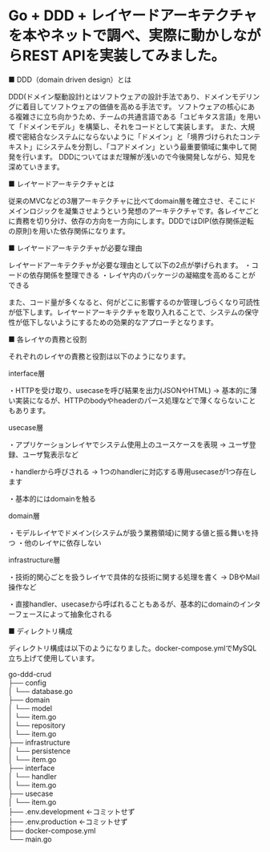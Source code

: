 # Go + DDD + レイヤードアーキテクチャを本やネットで調べ、実際に動かしながらREST APIを実装してみました。

■ DDD（domain driven design）とは

DDD(ドメイン駆動設計)とはソフトウェアの設計手法であり、ドメインモデリングに着目してソフトウェアの価値を高める手法です。
ソフトウェアの核心にある複雑さに立ち向かうため、チームの共通言語である「ユビキタス言語」を用いて「ドメインモデル」を構築し、それをコードとして実装します。
また、大規模で密結合なシステムにならないように「ドメイン」と「境界づけられたコンテキスト」にシステムを分割し、「コアドメイン」という最重要領域に集中して開発を行います。
DDDについてはまだ理解が浅いので今後開発しながら、知見を深めていきます。

■ レイヤードアーキテクチャとは


従来のMVCなどの3層アーキテクチャに比べてdomain層を確立させ、そこにドメインロジックを凝集させようという発想のアーキテクチャです。各レイヤごとに責務を切り分け、依存の方向を一方向にします。DDDではDIP(依存関係逆転の原則)を用いた依存関係になります。

■ レイヤードアーキテクチャが必要な理由


レイヤードアーキテクチャが必要な理由として以下の2点が挙げられます。
・コードの依存関係を整理できる
・レイヤ内のパッケージの凝縮度を高めることができる

また、コード量が多くなると、何がどこに影響するのか管理しづらくなり可読性が低下します。レイヤードアーキテクチャを取り入れることで、システムの保守性が低下しないようにするための効果的なアプローチとなります。

■ 各レイヤの責務と役割


それぞれのレイヤの責務と役割は以下のようになります。


interface層


・HTTPを受け取り、usecaseを呼び結果を出力(JSONやHTML)
→ 基本的に薄い実装になるが、HTTPのbodyやheaderのパース処理などで薄くならないこともあります。

usecase層


・アプリケーションレイヤでシステム使用上のユースケースを表現
→ ユーザ登録、ユーザ覧表示など

・handlerから呼びされる
→ 1つのhandlerに対応する専用usecaseが1つ存在します

・基本的にはdomainを触る


domain層


・モデルレイヤでドメイン(システムが扱う業務領域)に関する値と振る舞いを持つ
・他のレイヤに依存しない

infrastructure層


・技術的関心ごとを扱うレイヤで具体的な技術に関する処理を書く
→ DBやMail操作など

・直接handler、usecaseから呼ばれることもあるが、基本的にdomainのインターフェースによって抽象化される

■ ディレクトリ構成


ディレクトリ構成は以下のようになりました。docker-compose.ymlでMySQL立ち上げて使用しています。

go-ddd-crud  
├── config  
│   └── database.go  
├── domain  
│   └── model  
│        └── item.go  
│   └── repository  
│        └── item.go  
├── infrastructure  
│   └── persistence  
│        └── item.go  
├── interface  
│   └── handler  
│        └── item.go  
├── usecase  
│   └── item.go  
├── .env.development ←コミットせず  
├── .env.production ←コミットせず  
├── docker-compose.yml  
└── main.go
